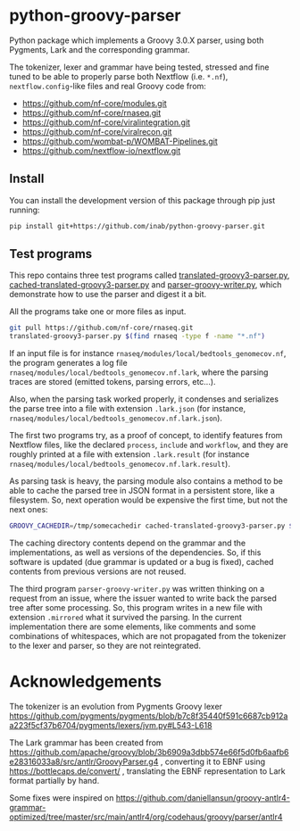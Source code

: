 # python-groovy-parser

Python package which implements a Groovy 3.0.X parser, using both Pygments, Lark and the corresponding grammar.

The tokenizer, lexer and grammar have being tested, stressed and fine tuned
to be able to properly parse both Nextflow (i.e. `*.nf`), `nextflow.config`-like files
and real Groovy code from:

* https://github.com/nf-core/modules.git
* https://github.com/nf-core/rnaseq.git
* https://github.com/nf-core/viralintegration.git
* https://github.com/nf-core/viralrecon.git
* https://github.com/wombat-p/WOMBAT-Pipelines.git
* https://github.com/nextflow-io/nextflow.git

## Install
You can install the development version of this package through pip just running:

```bash
pip install git+https://github.com/inab/python-groovy-parser.git
```

## Test programs

This repo contains three test programs called
[translated-groovy3-parser.py](translated-groovy3-parser.py),
[cached-translated-groovy3-parser.py](cached-translated-groovy3-parser.py) and [parser-groovy-writer.py](parser-groovy-writer.py),
which demonstrate how to use the parser and digest it a bit.

All the programs take one or more files as input.

```bash
git pull https://github.com/nf-core/rnaseq.git
translated-groovy3-parser.py $(find rnaseq -type f -name "*.nf")
```

If an input file is for instance `rnaseq/modules/local/bedtools_genomecov.nf`,
the program generates a log file `rnaseq/modules/local/bedtools_genomecov.nf.lark`,
where the parsing traces are stored (emitted tokens, parsing errors, etc...).

Also, when the parsing task worked properly, it condenses and serializes
the parse tree into a file with extension `.lark.json` (for instance,
`rnaseq/modules/local/bedtools_genomecov.nf.lark.json`).

The first two programs try, as a proof of concept, to identify features from Nextflow files,
like the declared `process`, `include` and `workflow`, and they are roughly printed
at a file with extension `.lark.result` (for instance `rnaseq/modules/local/bedtools_genomecov.nf.lark.result`).

As parsing task is heavy, the parsing module also contains a method to
be able to cache the parsed tree in JSON format in a persistent store,
like a filesystem. So, next operation would be expensive the first time,
but not the next ones:

```bash
GROOVY_CACHEDIR=/tmp/somecachedir cached-translated-groovy3-parser.py $(find rnaseq -type f -name "*.nf")
```

The caching directory contents depend on the grammar and the implementations, as well as versions of the dependencies.
So, if this software is updated (due grammar is updated or a bug is fixed),
cached contents from previous versions are not reused.

The third program `parser-groovy-writer.py` was written thinking on a request from an 
issue, where the issuer wanted to write back the parsed tree after some processing.
So, this program writes in a new file with extension `.mirrored` what it survived the parsing.
In the current implementation there are some elements, like comments and some combinations of
whitespaces, which are not propagated from the tokenizer to the lexer and parser,
so they are not reintegrated.

# Acknowledgements

The tokenizer is an evolution from Pygments Groovy lexer https://github.com/pygments/pygments/blob/b7c8f35440f591c6687cb912aa223f5cf37b6704/pygments/lexers/jvm.py#L543-L618

The Lark grammar has been created from https://github.com/apache/groovy/blob/3b6909a3dbb574e66f5d0fb6aafb6e28316033a8/src/antlr/GroovyParser.g4 ,
converting it to EBNF using https://bottlecaps.de/convert/ ,
translating the EBNF representation to Lark format partially by hand.

Some fixes were inspired on https://github.com/daniellansun/groovy-antlr4-grammar-optimized/tree/master/src/main/antlr4/org/codehaus/groovy/parser/antlr4
